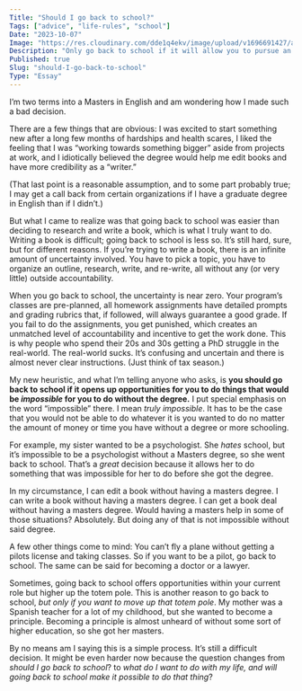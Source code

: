 ```yaml
---
Title: "Should I go back to school?"
Tags: ["advice", "life-rules", "school"]
Date: "2023-10-07"
Image: "https://res.cloudinary.com/dde1q4ekv/image/upload/v1696691427/a-scholar-in-his-study-thomas-wyck_iv4ed7.jpg"
Description: "Only go back to school if it will allow you to pursue an opportunity that is impossible to pursue without another degree."
Published: true
Slug: "should-I-go-back-to-school"
Type: "Essay"
---
```


I’m two terms into a Masters in English and am wondering how I made such a bad decision.

There are a few things that are obvious: I was excited to start something new after a long few months of hardships and health scares, I liked the feeling that I was “working towards something bigger” aside from projects at work, and I idiotically believed the degree would help me edit books and have more credibility as a “writer.”

(That last point is a reasonable assumption, and to some part probably true; I may get a call back from certain organizations if I have a graduate degree in English than if I didn’t.)

But what I came to realize was that going back to school was easier than deciding to research and write a book, which is what I truly want to do. Writing a book is difficult; going back to school is less so. It’s still hard, sure, but for different reasons. If you’re trying to write a book, there is an infinite amount of uncertainty involved. You have to pick a topic, you have to organize an outline, research, write, and re-write, all without any (or very little) outside accountability.

When you go back to school, the uncertainty is near zero. Your program’s classes are pre-planned, all homework assignments have detailed prompts and grading rubrics that, if followed, will always guarantee a good grade. If you fail to do the assignments, you get punished, which creates an unmatched level of accountability and incentive to get the work done. This is why people who spend their 20s and 30s getting a PhD struggle in the real-world. The real-world sucks. It’s confusing and uncertain and there is almost never clear instructions. (Just think of tax season.)

My new heuristic, and what I’m telling anyone who asks, is **you should go back to school if it opens up opportunities for you to do things that would be *impossible* for you to do without the degree.** I put special emphasis on the word “impossible” there. I mean *truly impossible*. It has to be the case that you would not be able to do whatever it is you wanted to do no matter the amount of money or time you have without a degree or more schooling.

For example, my sister wanted to be a psychologist. She *hates* school, but it’s impossible to be a psychologist without a Masters degree, so she went back to school. That’s a *great* decision because it allows her to do something that was impossible for her to do before she got the degree.

In my circumstance, I can edit a book without having a masters degree. I can write a book without having a masters degree. I can get a book deal without having a masters degree. Would having a masters help in some of those situations? Absolutely. But doing any of that is not impossible without said degree.

A few other things come to mind: You can’t fly a plane without getting a pilots license and taking classes. So if you want to be a pilot, go back to school. The same can be said for becoming a doctor or a lawyer.

Sometimes, going back to school offers opportunities within your current role but higher up the totem pole. This is another reason to go back to school, *but only if you want to move up that totem pole*. My mother was a Spanish teacher for a lot of my childhood, but she wanted to become a principle. Becoming a principle is almost unheard of without some sort of higher education, so she got her masters.

By no means am I saying this is a simple process. It’s still a difficult decision. It might be even harder now because the question changes from *should I go back to school*? to *what do I want to do with my life, and will going back to school make it possible to do that thing*?
